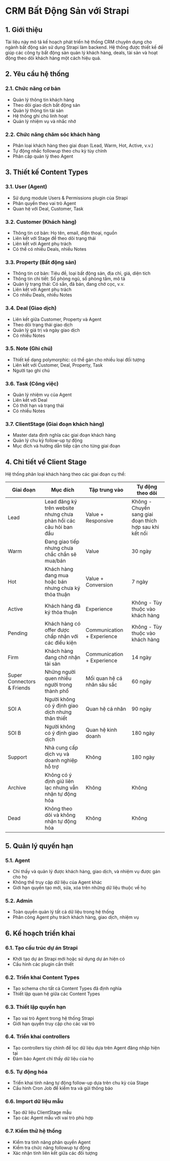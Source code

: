 # CRM Bất Động Sản với Strapi

## 1. Giới thiệu

Tài liệu này mô tả kế hoạch phát triển hệ thống CRM chuyên dụng cho ngành bất động sản sử dụng Strapi làm backend. Hệ thống được thiết kế để giúp các công ty bất động sản quản lý khách hàng, deals, tài sản và hoạt động theo dõi khách hàng một cách hiệu quả.

## 2. Yêu cầu hệ thống

### 2.1. Chức năng cơ bản
- Quản lý thông tin khách hàng
- Theo dõi giao dịch bất động sản
- Quản lý thông tin tài sản
- Hệ thống ghi chú linh hoạt
- Quản lý nhiệm vụ và nhắc nhở

### 2.2. Chức năng chăm sóc khách hàng
- Phân loại khách hàng theo giai đoạn (Lead, Warm, Hot, Active, v.v.)
- Tự động nhắc followup theo chu kỳ tùy chỉnh
- Phân cấp quản lý theo Agent

## 3. Thiết kế Content Types

### 3.1. User (Agent)
- Sử dụng module Users & Permissions plugin của Strapi
- Phân quyền theo vai trò Agent
- Quan hệ với Deal, Customer, Task

### 3.2. Customer (Khách hàng)
- Thông tin cơ bản: Họ tên, email, điện thoại, nguồn
- Liên kết với Stage để theo dõi trạng thái
- Liên kết với Agent phụ trách
- Có thể có nhiều Deals, nhiều Notes

### 3.3. Property (Bất động sản)
- Thông tin cơ bản: Tiêu đề, loại bất động sản, địa chỉ, giá, diện tích
- Thông tin chi tiết: Số phòng ngủ, số phòng tắm, mô tả
- Quản lý trạng thái: Có sẵn, đã bán, đang chờ cọc, v.v.
- Liên kết với Agent phụ trách
- Có nhiều Deals, nhiều Notes

### 3.4. Deal (Giao dịch)
- Liên kết giữa Customer, Property và Agent
- Theo dõi trạng thái giao dịch
- Quản lý giá trị và ngày giao dịch
- Có nhiều Notes

### 3.5. Note (Ghi chú)
- Thiết kế dạng polymorphic: có thể gán cho nhiều loại đối tượng
- Liên kết với Customer, Deal, Property, Task
- Người tạo ghi chú

### 3.6. Task (Công việc)
- Quản lý nhiệm vụ của Agent
- Liên kết với Deal
- Có thời hạn và trạng thái
- Có nhiều Notes

### 3.7. ClientStage (Giai đoạn khách hàng)
- Master data định nghĩa các giai đoạn khách hàng
- Quản lý chu kỳ follow-up tự động
- Mục đích và hướng dẫn tiếp cận cho từng giai đoạn

## 4. Chi tiết về Client Stage

Hệ thống phân loại khách hàng theo các giai đoạn cụ thể:

| Giai đoạn | Mục đích | Tập trung vào | Tự động theo dõi |
|-----------|----------|---------------|------------------|
| Lead | Lead đăng ký trên website nhưng chưa phản hồi các câu hỏi ban đầu | Value + Responsive | Không - Chuyển sang giai đoạn thích hợp sau khi kết nối |
| Warm | Đang giao tiếp nhưng chưa chắc chắn sẽ mua/bán | Value | 30 ngày |
| Hot | Khách hàng đang mua hoặc bán nhưng chưa ký thỏa thuận | Value + Conversion | 7 ngày |
| Active | Khách hàng đã ký thỏa thuận | Experience | Không - Tùy thuộc vào khách hàng |
| Pending | Khách hàng có offer được chấp nhận với các điều kiện | Communication + Experience | Không - Tùy thuộc vào khách hàng |
| Firm | Khách hàng đang chờ nhận tài sản | Communication + Experience | 14 ngày |
| Super Connectors & Friends | Những người quen nhiều người trong thành phố | Mối quan hệ cá nhân sâu sắc | 60 ngày |
| SOI A | Người không có ý định giao dịch nhưng thân thiết | Quan hệ cá nhân | 90 ngày |
| SOI B | Người không có ý định giao dịch | Quan hệ kinh doanh | 180 ngày |
| Support | Nhà cung cấp dịch vụ và doanh nghiệp hỗ trợ | Không | 180 ngày |
| Archive | Không có ý định giữ liên lạc nhưng vẫn nhận tự động hóa | Không | Không |
| Dead | Không theo dõi và không nhận tự động hóa | Không | Không |

## 5. Quản lý quyền hạn

### 5.1. Agent
- Chỉ thấy và quản lý được khách hàng, giao dịch, và nhiệm vụ được gán cho họ
- Không thể truy cập dữ liệu của Agent khác
- Giới hạn quyền tạo mới, sửa, xóa trên những dữ liệu thuộc về họ

### 5.2. Admin
- Toàn quyền quản lý tất cả dữ liệu trong hệ thống
- Phân công Agent phụ trách khách hàng, giao dịch, nhiệm vụ

## 6. Kế hoạch triển khai

### 6.1. Tạo cấu trúc dự án Strapi
- Khởi tạo dự án Strapi mới hoặc sử dụng dự án hiện có
- Cấu hình các plugin cần thiết

### 6.2. Triển khai Content Types
- Tạo schema cho tất cả Content Types đã định nghĩa
- Thiết lập quan hệ giữa các Content Types

### 6.3. Thiết lập quyền hạn
- Tạo vai trò Agent trong hệ thống Strapi
- Giới hạn quyền truy cập cho các vai trò

### 6.4. Triển khai controllers
- Tạo controllers tùy chỉnh để lọc dữ liệu dựa trên Agent đăng nhập hiện tại
- Đảm bảo Agent chỉ thấy dữ liệu của họ

### 6.5. Tự động hóa
- Triển khai tính năng tự động follow-up dựa trên chu kỳ của Stage
- Cấu hình Cron Job để kiểm tra và gửi thông báo

### 6.6. Import dữ liệu mẫu
- Tạo dữ liệu ClientStage mẫu
- Tạo các Agent mẫu với vai trò phù hợp

### 6.7. Kiểm thử hệ thống
- Kiểm tra tính năng phân quyền Agent
- Kiểm tra chức năng followup tự động
- Xác nhận tính liên kết giữa các đối tượng
